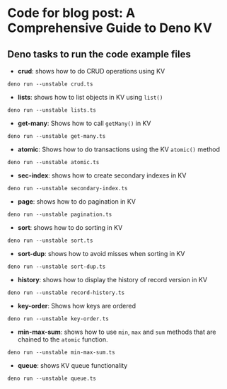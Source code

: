 # Code for blog post: A Comprehensive Guide to Deno KV

## Deno tasks to run the code example files

- **crud**: shows how to do CRUD operations using KV

`deno run --unstable crud.ts`

- **lists**: shows how to list objects in KV using `list()`

`deno run --unstable lists.ts`

- **get-many**: Shows how to call `getMany()` in KV

`deno run --unstable get-many.ts`

- **atomic**: Shows how to do transactions using the KV `atomic()` method

`deno run --unstable atomic.ts`

- **sec-index**: shows how to create secondary indexes in KV

`deno run --unstable secondary-index.ts`

- **page**: shows how to do pagination in KV

`deno run --unstable pagination.ts`

- **sort**: shows how to do sorting in KV

`deno run --unstable sort.ts`

- **sort-dup**: shows how to avoid misses when sorting in KV

`deno run --unstable sort-dup.ts`

- **history**: shows how to display the history of record version in KV

`deno run --unstable record-history.ts`

- **key-order**: Shows how keys are ordered

`deno run --unstable key-order.ts`

- **min-max-sum**: shows how to use `min`, `max` and `sum` methods that are
  chained to the `atomic` function.

`deno run --unstable min-max-sum.ts`

- **queue**: shows KV queue functionality

`deno run --unstable queue.ts`

